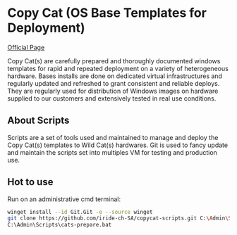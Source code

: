 # Copy Cat (OS Base Templates for Deployment)
[Official Page](https://www.iride.ch/products/cats)

Copy Cat(s) are carefully prepared and thoroughly documented windows templates for rapid and repeated deployment on a variety of heterogeneous hardware. Bases installs are done on dedicated virtual infrastructures and regularly updated and refreshed to grant consistent and reliable deploys.
They are regularly used for distribution of Windows images on hardware supplied to our customers and extensively tested in real use conditions.

## About Scripts
Scripts are a set of tools used and maintained to manage and deploy the Copy Cat(s) templates to Wild Cat(s) hardwares.
Git is used to fancy update and maintain the scripts set into multiples VM for testing and production use.

## Hot to use
Run on an administrative cmd terminal:
```bash
winget install --id Git.Git -e --source winget
git clone https://github.com/iride-ch-SA/copycat-scripts.git C:\Admin\Scripts
C:\Admin\Scripts\cats-prepare.bat
```
